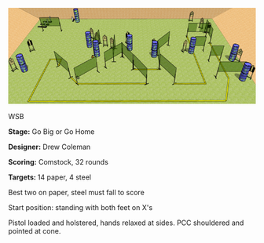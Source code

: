 ![Go Big or Go Home](Stage%20Design.png)

WSB

<b>Stage:</b> Go Big or Go Home

<b>Designer:</b> Drew Coleman

<b>Scoring:</b> Comstock, 32 rounds

<b>Targets: </b>14 paper, 4 steel

Best two on paper, steel must fall to score

Start position: standing with both feet on X's

Pistol loaded and holstered, hands relaxed at sides. PCC shouldered and pointed at cone.
